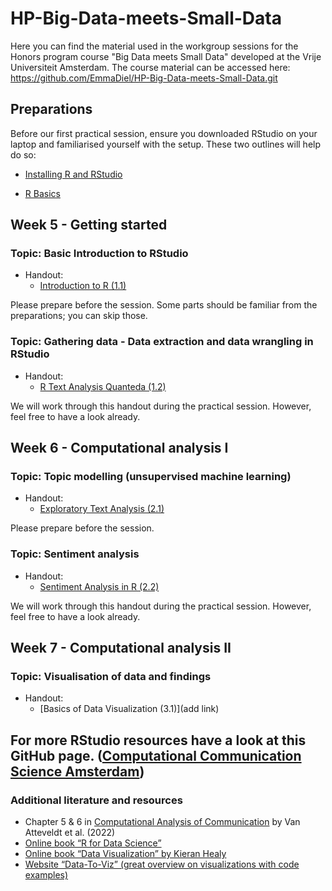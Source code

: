 # HP-Big-Data-meets-Small-Data

Here you can find the material used in the workgroup sessions for the Honors program course "Big Data meets Small Data" developed at the Vrije Universiteit Amsterdam. The course material can be accessed here: <https://github.com/EmmaDiel/HP-Big-Data-meets-Small-Data.git>

## Preparations

Before our first practical session, ensure you downloaded RStudio on your laptop and familiarised yourself with the setup. These two outlines will help do so:

* [Installing R and RStudio](https://github.com/EmmaDiel/HP-Big-Data-meets-Small-Data/blob/main/Preparation/R-basics---Installing-R.md)

* [R Basics](https://github.com/EmmaDiel/HP-Big-Data-meets-Small-Data/blob/main/Preparation/R-basics---Getting-started.md)


## Week 5 - Getting started

### Topic: Basic Introduction to RStudio
* Handout: 
  + [Introduction to R (1.1)](https://htmlpreview.github.io/?https://github.com/EmmaDiel/HP-Big-Data-meets-Small-Data/blob/main/tutorials/-1.1--Introduction-to-R.html)

Please prepare before the session. Some parts should be familiar from the preparations; you can skip those. 

### Topic: Gathering data - Data extraction and data wrangling in RStudio
* Handout: 
  + [R Text Analysis Quanteda (1.2)](https://github.com/EmmaDiel/HP-Big-Data-meets-Small-Data/blob/main/tutorials/-1.2--R-Text-Analysis-Quanteda.md)

We will work through this handout during the practical session. However, feel free to have a look already.

## Week 6 - Computational analysis I 

### Topic: Topic modelling (unsupervised machine learning)
* Handout: 
  + [Exploratory Text Analysis (2.1)](https://github.com/EmmaDiel/HP-Big-Data-meets-Small-Data/blob/main/tutorials/-2.1--Exploratory-Text-Analysis.md)

Please prepare before the session.

### Topic: Sentiment analysis 
* Handout: 
  + [Sentiment Analysis in R (2.2)](https://github.com/EmmaDiel/HP-Big-Data-meets-Small-Data/blob/main/-2.2--Sentiment-Analysis.md)
  
We will work through this handout during the practical session. However, feel free to have a look already.

## Week 7 - Computational analysis II 

### Topic: Visualisation of data and findings
* Handout: 
  + [Basics of Data Visualization (3.1)](add link)
 

## For more RStudio resources have a look at this GitHub page. ([Computational Communication Science Amsterdam](https://github.com/ccs-amsterdam/r-course-material))

### Additional literature and resources 
* Chapter 5 & 6 in [Computational Analysis of Communication](https://cssbook.net) by Van Atteveldt et al. (2022)
* [Online book “R for Data Science”](https://r4ds.had.co.nz)
* [Online book “Data Visualization” by Kieran Healy](https://socviz.co)
* [Website “Data-To-Viz” (great overview on visualizations with code examples)](https://www.data-to-viz.com)
